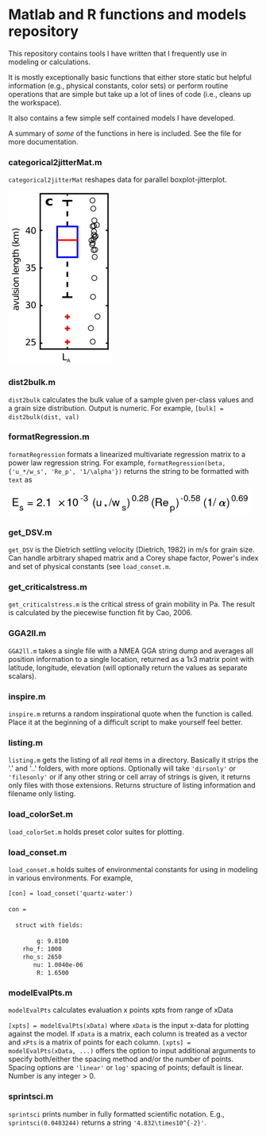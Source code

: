 # Matlab and R functions and models repository

This repository contains tools I have written that I frequently use in modeling or calculations. 

It is mostly exceptionally basic functions that either store static but helpful information (e.g., physical constants, color sets) or perform routine operations that are simple but take up a lot of lines of code (i.e., cleans up the workspace).

It also contains a few simple self contained models I have developed.

A summary of _some_ of the functions in here is included. See the file for more documentation.


### categorical2jitterMat.m

`categorical2jitterMat` reshapes data for parallel boxplot-jitterplot.

![jitterexample](./private/jitterplot.png "example of parallel jitter and boxplot") 


### dist2bulk.m

`dist2bulk` calculates the bulk value of a sample given per-class values and a grain size distribution. Output is numeric.
For example, `[bulk] = dist2bulk(dist, val)`


### formatRegression.m

`formatRegression` formats a linearized multivariate regression matrix to a power law regression string.
For example, `formatRegression(beta, {'u_*/w_s', 'Re_p', '1/\alpha'})` returns the string to be formatted with `text` as

![jitterexample](./private/regression.png "regression example")


### get_DSV.m

`get_DSV` is the Dietrich settling velocity (Dietrich, 1982) in m/s for grain size. 
Can handle arbitrary shaped matrix and a Corey shape factor, Power's index and set of physical constants (see `load_conset.m`.


### get_criticalstress.m

`get_criticalstress.m` is the critical stress of grain mobility in Pa.
The result is calculated by the piecewise function fit by Cao, 2006.


### GGA2ll.m

`GGA2ll.m` takes a single file with a NMEA GGA string dump and averages all position information to a single location, returned as a 1x3 matrix point with latitude, longitude, elevation (will optionally return the values as separate scalars).


### inspire.m

`inspire.m` returns a random inspirational quote when the function is called.
Place it at the beginning of a difficult script to make yourself feel better.


### listing.m
    
`listing.m` gets the listing of all _real_ items in a directory. 
Basically it strips the '.' and '..' folders, with more options.
Optionally will take `'dirsonly'` or `'filesonly'` or if any other string or cell array of strings is given, it returns only files with those extensions.
Returns structure of listing information and filename only listing.


### load_colorSet.m

`load_colorSet.m` holds preset color suites for plotting.


### load_conset.m

`load_conset.m` holds suites of environmental constants for using in modeling in various environments.
For example, 

```
[con] = load_conset('quartz-water')

con = 

  struct with fields:

        g: 9.8100
    rho_f: 1000
    rho_s: 2650
       nu: 1.0040e-06
        R: 1.6500
```


### modelEvalPts.m

`modelEvalPts` calculates evaluation x points xpts from range of xData

`[xpts] = modelEvalPts(xData)` where `xData` is the input x-data for plotting against the model. If `xData` is a matrix, each column is treated as a vector and `xPts` is a matrix of points for each column.
`[xpts] = modelEvalPts(xData, ...)` offers the option to input additional arguments to specify both/either the spacing method and/or the number of points. Spacing options are `'linear'` or `log'` spacing of points; default is linear. Number is any integer > 0.


### sprintsci.m

`sprintsci` prints number in fully formatted scientific notation. 
E.g., `sprintsci(0.0483244)` returns a string `'4.832\times10^{-2}'`.
